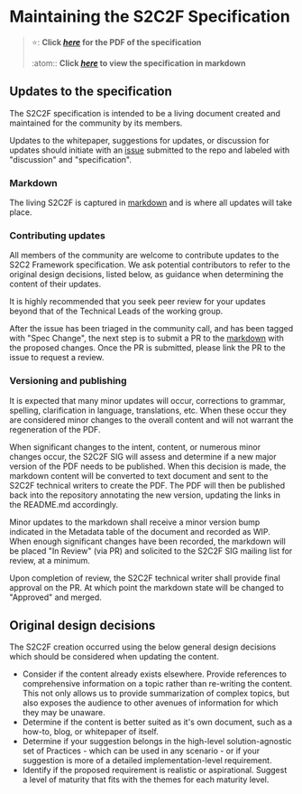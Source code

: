 # Maintaining the S2C2F Specification

> ⭐: **Click _[here](Secure_Supply_Chain_Consumption_Framework_(S2C2F).pdf)_ for the PDF of the specification**
> 
> :atom:: **Click _[here](framework.md)_ to view the specification in markdown**

## Updates to the specification

The S2C2F specification is intended to be a living document
created and maintained for the community by its members.

Updates to the whitepaper, suggestions for updates, or discussion for updates
should initiate with an [issue](https://github.com/microsoft/oss-ssc-framework/issues)
submitted to the repo and labeled with "discussion" and "specification".

### Markdown

The living S2C2F is captured in [markdown](framework.md) and is where all updates will take place.

### Contributing updates

All members of the community are welcome to contribute updates to the S2C2 Framework specification. We
ask potential contributors to refer to the original design decisions, listed
below, as guidance when determining the content of their updates.

It is highly recommended that you seek peer review for your updates beyond that
of the Technical Leads of the working group.

After the issue has been triaged in the community call, and has been tagged with "Spec Change", the next step is to submit a PR to the [markdown](framework.md) with the proposed changes. Once the PR is submitted, please link the PR to the issue to request a review.

### Versioning and publishing

It is expected that many minor updates will occur, corrections to grammar,
spelling, clarification in language, translations, etc.  When these occur they
are considered minor changes to the overall content and will not warrant the
regeneration of the PDF.

When significant changes to the intent, content, or numerous minor changes
occur, the S2C2F SIG will assess and determine if a new major version
of the PDF needs to be published.  When this decision is made, the markdown content
will be converted to text document and sent to the S2C2F technical writers to
create the PDF.  The PDF will then be published back into the repository
annotating the new version, updating the links in the README.md accordingly.

Minor updates to the markdown shall receive a minor version bump indicated in
the Metadata table of the document and recorded as WIP.  When enough significant
changes have been recorded, the markdown will be placed "In Review" (via PR) and
solicited to the S2C2F SIG mailing list for review, at a
minimum.

Upon completion of review, the S2C2F technical writer shall provide final
approval on the PR.  At which point the markdown state will be changed to
"Approved" and merged.

## Original design decisions

The S2C2F creation occurred using the below general design decisions which
should be considered when updating the content.

* Consider if the content already exists elsewhere.  Provide references to
  comprehensive information on a topic rather than re-writing the content.  This
  not only allows us to provide summarization of complex topics, but also
  exposes the audience to other avenues of information for which they may be
  unaware.
* Determine if the content is better suited as it's own document, such as a
  how-to, blog, or whitepaper of itself.
* Determine if your suggestion belongs in the high-level solution-agnostic set of Practices - which can be used in any scenario - or if your suggestion is more of a detailed implementation-level requirement.
* Identify if the proposed requirement is realistic or aspirational. Suggest a level of maturity that fits with the themes for each maturity level.
